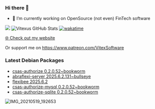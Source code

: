 ### Hi there 👋

- 🔭 I’m currently working on OpenSource  (not even) FinTech software

![](https://komarev.com/ghpvc/?username=Vitexus)
![Vitexus GitHub Stats](https://github-readme-stats.vercel.app/api?username=Vitexus&show_icons=true)
[![wakatime](https://wakatime.com/badge/user/5abba9ca-813e-43ac-9b5f-b1cfdf3dc1c7.svg)](https://wakatime.com/@5abba9ca-813e-43ac-9b5f-b1cfdf3dc1c7)

<p><a href="https://vitexsoftware.cz">🌐 Check out my website</a></p>

Or support me on https://www.patreon.com/VitexSoftware

### Latest Debian Packages
<!-- DEBIAN-PACKAGES-LIST:START -->
- [csas-authorize 0.2.0.52~bookworm](https://repo.vitexsoftware.com/package.php?package=csas-authorize)
- [abraflexi-server 2025.6.2.131~bullseye](https://repo.vitexsoftware.com/package.php?package=abraflexi-server)
- [flexibee 2025.6.2](https://repo.vitexsoftware.com/package.php?package=flexibee)
- [csas-authorize-mysql 0.2.0.52~bookworm](https://repo.vitexsoftware.com/package.php?package=csas-authorize-mysql)
- [csas-authorize-sqlite 0.2.0.52~bookworm](https://repo.vitexsoftware.com/package.php?package=csas-authorize-sqlite)
<!-- DEBIAN-PACKAGES-LIST:END -->

![IMG_20210519_192653](https://user-images.githubusercontent.com/2621130/120022731-1bd48900-bfed-11eb-90f9-4f88f560b8b7.jpg)

<!--
**Vitexus/Vitexus** is a ✨ _special_ ✨ repository because its `README.md` (this file) appears on your GitHub profile.

Here are some ideas to get you started:

- 🌱 I’m currently learning ...
- 👯 I’m looking to collaborate on ...
- 🤔 I’m looking for help with ...
- 💬 Ask me about ...
- 📫 How to reach me: ...
- 😄 Pronouns: ...
- ⚡ Fun fact: ...
-->


